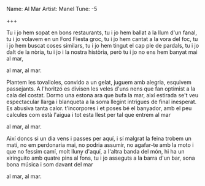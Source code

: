Name: Al Mar
Artist: Manel
Tune: -5

+++

<Am>
Tu i jo hem sopat en bons restaurants,
<C>
tu i jo hem ballat a la llum d'un fanal,
<G>
tu i jo volavem en un Ford Fiesta groc,
<F>
tu i jo hem cantat a la vora del foc,

<Am>
tu i jo hem buscat coses similars,
<C>
tu i jo hem tingut el cap ple de pardals,
<G>
tu i jo dalt de la nòria, tu i jo i la nostra història,
<F>
però tu i jo no ens hem banyat mai al mar, 

<Am>   <C>     <G>     <F>
al mar, al mar.

<Dm>
Plantem les tovalloles, convido a un gelat,
<C>
juguem amb alegria, esquivem passejants.
<G>
A l'horitzó es divisen les veles
<F>
d'uns nens que fan optimist a la cala del costat.

<Am>
Dormo una estona ara que bufa la mar,
<C>
així estirada se't veu espectacular
<G>
llarga i blanqueta a la sorra llegint
<F>
intrigues de final inesperat.

<Am>
Es abusiva tanta calor.
<C>
t'incorpores i et poses bé el banyador,
<G>
amb el peu calcules com està l'aigua
<F>
i tot esta llest per tal que entrem al mar

<Am>   <C>     <G>     <F>
al mar, al mar.

<Dm> 
Així doncs si un dia vens i passes per aquí,
<C>
i sí malgrat la feina trobem un matí,
<G>
no em perdonaria mai, no podria assumir,
<F>
no agafar-te amb la moto i que no fessim camí,
<Am>
molt lluny d'aquí, a l'altra banda del món,
<C>
hi ha un xiringuito amb quatre pins al fons,
<G>
tu i jo asseguts a la barra d'un bar,
<F>
sona bona música i som davant del mar

<Am>   <C>     <G>     <F>
al mar, al mar.